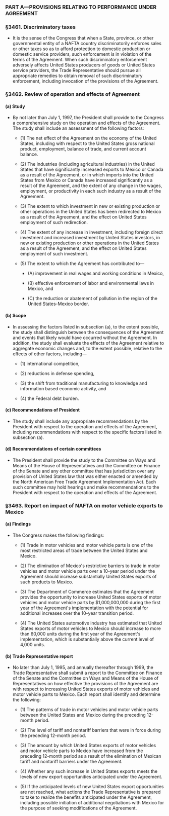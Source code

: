 ### PART A—PROVISIONS RELATING TO PERFORMANCE UNDER AGREEMENT

### §3461. Discriminatory taxes
* It is the sense of the Congress that when a State, province, or other governmental entity of a NAFTA country discriminatorily enforces sales or other taxes so as to afford protection to domestic production or domestic service providers, such enforcement is in violation of the terms of the Agreement. When such discriminatory enforcement adversely affects United States producers of goods or United States service providers, the Trade Representative should pursue all appropriate remedies to obtain removal of such discriminatory enforcement, including invocation of the provisions of the Agreement.

### §3462. Review of operation and effects of Agreement
#### (a) Study
* By not later than July 1, 1997, the President shall provide to the Congress a comprehensive study on the operation and effects of the Agreement. The study shall include an assessment of the following factors:

  * (1) The net effect of the Agreement on the economy of the United States, including with respect to the United States gross national product, employment, balance of trade, and current account balance.

  * (2) The industries (including agricultural industries) in the United States that have significantly increased exports to Mexico or Canada as a result of the Agreement, or in which imports into the United States from Mexico or Canada have increased significantly as a result of the Agreement, and the extent of any change in the wages, employment, or productivity in each such industry as a result of the Agreement.

  * (3) The extent to which investment in new or existing production or other operations in the United States has been redirected to Mexico as a result of the Agreement, and the effect on United States employment of such redirection.

  * (4) The extent of any increase in investment, including foreign direct investment and increased investment by United States investors, in new or existing production or other operations in the United States as a result of the Agreement, and the effect on United States employment of such investment.

  * (5) The extent to which the Agreement has contributed to—

    * (A) improvement in real wages and working conditions in Mexico,

    * (B) effective enforcement of labor and environmental laws in Mexico, and

    * (C) the reduction or abatement of pollution in the region of the United States-Mexico border.

#### (b) Scope
* In assessing the factors listed in subsection (a), to the extent possible, the study shall distinguish between the consequences of the Agreement and events that likely would have occurred without the Agreement. In addition, the study shall evaluate the effects of the Agreement relative to aggregate economic changes and, to the extent possible, relative to the effects of other factors, including—

  * (1) international competition,

  * (2) reductions in defense spending,

  * (3) the shift from traditional manufacturing to knowledge and information based economic activity, and

  * (4) the Federal debt burden.

#### (c) Recommendations of President
* The study shall include any appropriate recommendations by the President with respect to the operation and effects of the Agreement, including recommendations with respect to the specific factors listed in subsection (a).

#### (d) Recommendations of certain committees
* The President shall provide the study to the Committee on Ways and Means of the House of Representatives and the Committee on Finance of the Senate and any other committee that has jurisdiction over any provision of United States law that was either enacted or amended by the North American Free Trade Agreement Implementation Act. Each such committee may hold hearings and make recommendations to the President with respect to the operation and effects of the Agreement.

### §3463. Report on impact of NAFTA on motor vehicle exports to Mexico
#### (a) Findings
* The Congress makes the following findings:

  * (1) Trade in motor vehicles and motor vehicle parts is one of the most restricted areas of trade between the United States and Mexico.

  * (2) The elimination of Mexico's restrictive barriers to trade in motor vehicles and motor vehicle parts over a 10-year period under the Agreement should increase substantially United States exports of such products to Mexico.

  * (3) The Department of Commerce estimates that the Agreement provides the opportunity to increase United States exports of motor vehicles and motor vehicle parts by $1,000,000,000 during the first year of the Agreement's implementation with the potential for additional increases over the 10-year transition period.

  * (4) The United States automotive industry has estimated that United States exports of motor vehicles to Mexico should increase to more than 60,000 units during the first year of the Agreement's implementation, which is substantially above the current level of 4,000 units.

#### (b) Trade Representative report
* No later than July 1, 1995, and annually thereafter through 1999, the Trade Representative shall submit a report to the Committee on Finance of the Senate and the Committee on Ways and Means of the House of Representatives on how effective the provisions of the Agreement are with respect to increasing United States exports of motor vehicles and motor vehicle parts to Mexico. Each report shall identify and determine the following:

  * (1) The patterns of trade in motor vehicles and motor vehicle parts between the United States and Mexico during the preceding 12-month period.

  * (2) The level of tariff and nontariff barriers that were in force during the preceding 12-month period.

  * (3) The amount by which United States exports of motor vehicles and motor vehicle parts to Mexico have increased from the preceding 12-month period as a result of the elimination of Mexican tariff and nontariff barriers under the Agreement.

  * (4) Whether any such increase in United States exports meets the levels of new export opportunities anticipated under the Agreement.

  * (5) If the anticipated levels of new United States export opportunities are not reached, what actions the Trade Representative is prepared to take to realize the benefits anticipated under the Agreement, including possible initiation of additional negotiations with Mexico for the purpose of seeking modifications of the Agreement.